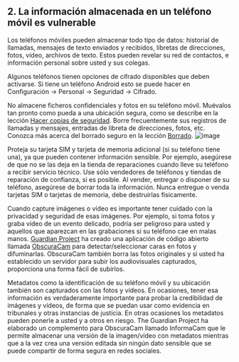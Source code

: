 [Title]: # (Información almacenada)
[Difficulty]: # (Principiante)
[Order]: # (0)

## 2. La información almacenada en un teléfono móvil es vulnerable

Los teléfonos móviles pueden almacenar todo tipo de datos: historial de llamadas, mensajes de texto enviados y recibidos, libretas de direcciones, fotos, vídeo, archivos de texto. Estos pueden revelar su red de contactos, e información personal sobre usted y sus colegas.

Algunos teléfonos tienen opciones de cifrado disponibles que deben activarse. Si tiene un teléfono Android esto se puede hacer en Configuración -> Personal -> Seguridad -> Cifrado.

No almacene ficheros confidenciales y fotos en su teléfono móvil. Muévalos tan pronto como pueda a una ubicación segura, como se describe en la lección [Hacer copias de seguridad](umbrella://lesson/backing-up). Borre frecuentemente sus registros de llamadas y mensajes, entradas de libreta de direcciones, fotos, etc. Conozca más acerca del borrado seguro en la lección [Borrado](umbrella://lesson/safely-deleting).
![image](mobile3.png)

Proteja su tarjeta SIM y tarjeta de memoria adicional (si su teléfono tiene una), ya que pueden contener información sensible. Por ejemplo, asegúrese de que no se las deja en la tienda de reparaciones cuando lleve su teléfono a recibir servicio técnico. Use sólo vendedores de teléfonos y tiendas de reparación de confianza, si es posible. Al vender, entregar o disponer de su teléfono, asegúrese de borrar toda la información. Nunca entregue o venda tarjetas SIM o tarjetas de memoria, debe destruirlas físicamente.

Cuando capture imágenes o vídeo es importante tener cuidado con la privacidad y seguridad de esas imágenes. Por ejemplo, si toma fotos y graba vídeo de un evento delicado, podría ser peligroso para usted y aquellos que aparezcan en las grabaciones si su teléfono cae en malas manos. [Guardian Project](https://guardianproject.info/) ha creado una aplicación de código abierto llamada [ObscuraCam](http://lesson/obscuracam) para detectar/seleccionar caras en fotos y difuminarlas. ObscuraCam también borra las fotos originales y si usted ha establecido un servidor para subir los audiovisuales capturados, proporciona una forma fácil de subirlos.

Metadatos como la identificación de su teléfono móvil y su ubicación también son capturados con las fotos y vídeos. En ocasiones, tener esa información es verdaderamente importante para probar la credibilidad de imágenes y vídeos, de forma que se puedan usar como evidencia en tribunales y otras instancias de justicia. En otras ocasiones los metadatos pueden ponerle a usted y a otros en riesgo. The Guardian Project ha elaborado un complemento para ObscuraCam llamado InformaCam que le permite almacenar una versión de la imagen/vídeo con metadatos mientras que a la vez crea una versión editada sin ningún dato sensible que se puede compartir de forma segura en redes sociales.